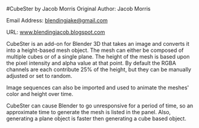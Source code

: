 #CubeSter by Jacob Morris
Original Author: Jacob Morris

Email Address: blendingjake@gmail.com

URL: www.blendingjacob.blogspot.com

CubeSter is an add-on for Blender 3D that takes an image and converts it into
a height-based mesh object. The mesh can either be composed of multiple cubes 
or of a single plane. The height of the mesh is based upon the pixel intensity 
and alpha value at that point. By default the RGBA channels are each contribute
25% of the height, but they can be manually adjusted or set to random. 

Image sequences can also be imported and used to animate the meshes' color and height
over time.

CubeSter can cause Blender to go unresponsive for a period of time, so an
approximate time to generate the mesh is listed in the panel. Also, generating
a plane object is faster then generating a cube based object.
